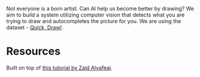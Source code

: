 Not everyone is a born artist. Can AI help us become better by drawing? We aim to build a system utilizing computer 
vision that detects what you are trying to draw and autocompletes the picture for you. We are using the dataset - [Quick, Draw!](https://quickdraw.withgoogle.com/data). 

# Resources
Built on top of [this tutorial by Zaid Alyafeai](https://medium.com/tensorflow/train-on-google-colab-and-run-on-the-browser-a-case-study-8a45f9b1474e).
